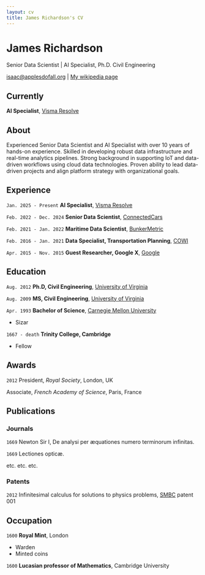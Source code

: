 ```yaml
---
layout: cv
title: James Richardson's CV
---
```

# James Richardson
Senior Data Scientist | AI Specialist, Ph.D. Civil Engineering

<div id="webaddress">
<a href="isaac@applesdofall.org">isaac@applesdofall.org</a>
| <a href="http://en.wikipedia.org/wiki/Isaac_Newton">My wikipedia page</a>
</div>


## Currently

__AI Specialist__, <a href="https://resolve.visma.com/">Visma Resolve</a>

## About

Experienced Senior Data Scientist and AI Specialist with over 10 years of hands-on experience. Skilled in developing robust data
infrastructure and real-time analytics pipelines. Strong background in supporting IoT and data-driven workflows
using cloud data technologies. Proven ability to lead data-driven projects and align platform strategy with organizational goals.

## Experience

`Jan. 2025 - Present`
__AI Specialist__, <a href="https://resolve.visma.com/">Visma Resolve</a>

`Feb. 2022 - Dec. 2024`
__Senior Data Scientist__, <a href="https://connectedcars.io">ConnectedCars</a>

`Feb. 2021 - Jan. 2022`
__Maritime Data Scientist__, <a href="https://thehub.io/startups/bunkermetric">BunkerMetric</a>

`Feb. 2016 - Jan. 2021`
__Data Specialist, Transportation Planning__, <a href="https://cowi.com">COWI</a>

`Apr. 2015 - Nov. 2015`
__Guest Researcher, Google X__, <a href="https://google.com">Google</a>

## Education

`Aug. 2012`
__Ph.D, Civil Engineering__, <a href="https://engineering.virginia.edu/">University of Virginia</a>

`Aug. 2009`
__MS, Civil Engineering__, <a href="https://engineering.virginia.edu/">University of Virginia</a>

`Apr. 1993`
__Bachelor of Science__, <a href="https://cmu.edu/">Carnegie Mellon University</a>

- Sizar

`1667 - death`
__Trinity College, Cambridge__

- Fellow



## Awards

`2012`
President, *Royal Society*, London, UK

Associate, *French Academy of Science*, Paris, France



## Publications

<!-- A list is also available [online](http://scholar.google.co.uk/citations?user=LTOTl0YAAAAJ) -->

### Journals

`1669`
Newton Sir I, De analysi per æquationes numero terminorum infinitas. 

`1669`
Lectiones opticæ.

etc. etc. etc.

### Patents

`2012`
Infinitesimal calculus for solutions to physics problems, [SMBC](http://www.techdirt.com/articles/20121011/09312820678/if-patents-had-been-around-time-newton.shtml) patent 001


## Occupation

`1600`
__Royal Mint__, London

- Warden
- Minted coins

`1600`
__Lucasian professor of Mathematics__, Cambridge University



<!-- ### Footer

Last updated: May 2013 -->


